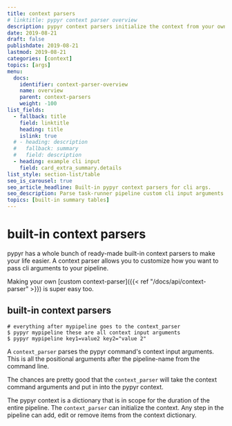 ```yaml
---
title: context parsers
# linktitle: pypyr context parser overview
description: pypyr context parsers initialize the context from your own custom cli input arguments.
date: 2019-08-21
draft: false
publishdate: 2019-08-21
lastmod: 2019-08-21
categories: [context]
topics: [args]
menu:
  docs:
    identifier: context-parser-overview
    name: overview
    parent: context-parsers
    weight: -100
list_fields:
  - fallback: title
    field: linktitle
    heading: title
    islink: true
  # - heading: description
  #   fallback: summary
  #   field: description
  - heading: example cli input
    field: card_extra_summary.details
list_style: section-list/table
seo_is_carousel: true
seo_article_headline: Built-in pypyr context parsers for cli args.
seo_description: Parse task-runner pipeline custom cli input arguments as key-value pairs, comma delimited values, simple strings & more.
topics: [built-in summary tables]
---
```

# built-in context parsers
pypyr has a whole bunch of ready-made built-in context parsers to make your 
life easier. A context parser allows you to customize how you want to pass cli 
arguments to your pipeline.

Making your own [custom context-parser]({{< ref "/docs/api/context-parser" >}}) 
is super easy too.

## built-in context parsers
```fish
# everything after mypipeline goes to the context_parser
$ pypyr mypipeline these are all context input arguments
$ pypyr mypipeline key1=value2 key2="value 2"
```

A `context_parser` parses the pypyr command's context input arguments.
This is all the positional arguments after the pipeline-name from the
command line.

The chances are pretty good that the `context_parser` will take the
context command arguments and put in into the pypyr context.

The pypyr context is a dictionary that is in scope for the duration of
the entire pipeline. The `context_parser` can initialize the context. Any
step in the pipeline can add, edit or remove items from the context
dictionary.
